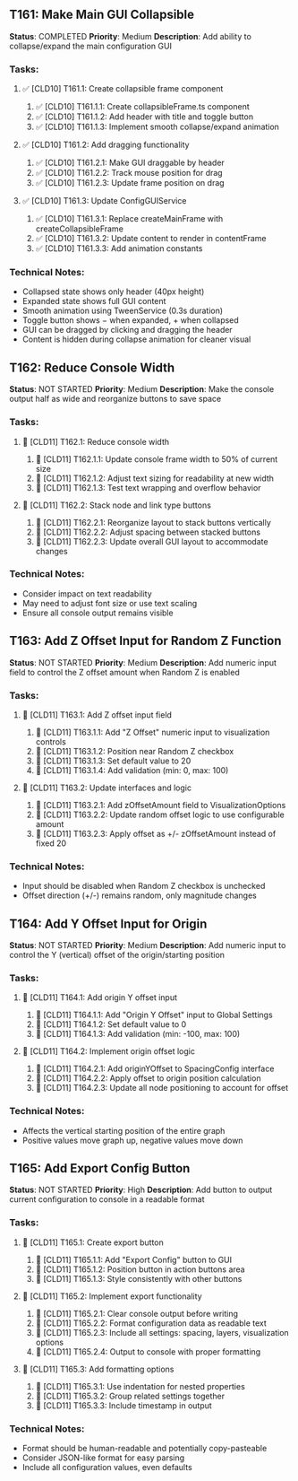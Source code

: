 ## T161: Make Main GUI Collapsible

**Status**: COMPLETED
**Priority**: Medium
**Description**: Add ability to collapse/expand the main configuration GUI

### Tasks:

1. ✅ [CLD10] T161.1: Create collapsible frame component

   1. ✅ [CLD10] T161.1.1: Create collapsibleFrame.ts component
   2. ✅ [CLD10] T161.1.2: Add header with title and toggle button
   3. ✅ [CLD10] T161.1.3: Implement smooth collapse/expand animation

2. ✅ [CLD10] T161.2: Add dragging functionality

   1. ✅ [CLD10] T161.2.1: Make GUI draggable by header
   2. ✅ [CLD10] T161.2.2: Track mouse position for drag
   3. ✅ [CLD10] T161.2.3: Update frame position on drag

3. ✅ [CLD10] T161.3: Update ConfigGUIService

   1. ✅ [CLD10] T161.3.1: Replace createMainFrame with createCollapsibleFrame
   2. ✅ [CLD10] T161.3.2: Update content to render in contentFrame
   3. ✅ [CLD10] T161.3.3: Add animation constants

### Technical Notes:

- Collapsed state shows only header (40px height)
- Expanded state shows full GUI content
- Smooth animation using TweenService (0.3s duration)
- Toggle button shows − when expanded, + when collapsed
- GUI can be dragged by clicking and dragging the header
- Content is hidden during collapse animation for cleaner visual

## T162: Reduce Console Width

**Status**: NOT STARTED
**Priority**: Medium
**Description**: Make the console output half as wide and reorganize buttons to save space

### Tasks:

1. 🔲 [CLD11] T162.1: Reduce console width
   1. 🔲 [CLD11] T162.1.1: Update console frame width to 50% of current size
   2. 🔲 [CLD11] T162.1.2: Adjust text sizing for readability at new width
   3. 🔲 [CLD11] T162.1.3: Test text wrapping and overflow behavior

2. 🔲 [CLD11] T162.2: Stack node and link type buttons
   1. 🔲 [CLD11] T162.2.1: Reorganize layout to stack buttons vertically
   2. 🔲 [CLD11] T162.2.2: Adjust spacing between stacked buttons
   3. 🔲 [CLD11] T162.2.3: Update overall GUI layout to accommodate changes

### Technical Notes:

- Consider impact on text readability
- May need to adjust font size or use text scaling
- Ensure all console output remains visible

## T163: Add Z Offset Input for Random Z Function

**Status**: NOT STARTED
**Priority**: Medium
**Description**: Add numeric input field to control the Z offset amount when Random Z is enabled

### Tasks:

1. 🔲 [CLD11] T163.1: Add Z offset input field
   1. 🔲 [CLD11] T163.1.1: Add "Z Offset" numeric input to visualization controls
   2. 🔲 [CLD11] T163.1.2: Position near Random Z checkbox
   3. 🔲 [CLD11] T163.1.3: Set default value to 20
   4. 🔲 [CLD11] T163.1.4: Add validation (min: 0, max: 100)

2. 🔲 [CLD11] T163.2: Update interfaces and logic
   1. 🔲 [CLD11] T163.2.1: Add zOffsetAmount field to VisualizationOptions
   2. 🔲 [CLD11] T163.2.2: Update random offset logic to use configurable amount
   3. 🔲 [CLD11] T163.2.3: Apply offset as +/- zOffsetAmount instead of fixed 20

### Technical Notes:

- Input should be disabled when Random Z checkbox is unchecked
- Offset direction (+/-) remains random, only magnitude changes

## T164: Add Y Offset Input for Origin

**Status**: NOT STARTED
**Priority**: Medium
**Description**: Add numeric input to control the Y (vertical) offset of the origin/starting position

### Tasks:

1. 🔲 [CLD11] T164.1: Add origin Y offset input
   1. 🔲 [CLD11] T164.1.1: Add "Origin Y Offset" input to Global Settings
   2. 🔲 [CLD11] T164.1.2: Set default value to 0
   3. 🔲 [CLD11] T164.1.3: Add validation (min: -100, max: 100)

2. 🔲 [CLD11] T164.2: Implement origin offset logic
   1. 🔲 [CLD11] T164.2.1: Add originYOffset to SpacingConfig interface
   2. 🔲 [CLD11] T164.2.2: Apply offset to origin position calculation
   3. 🔲 [CLD11] T164.2.3: Update all node positioning to account for offset

### Technical Notes:

- Affects the vertical starting position of the entire graph
- Positive values move graph up, negative values move down

## T165: Add Export Config Button

**Status**: NOT STARTED
**Priority**: High
**Description**: Add button to output current configuration to console in a readable format

### Tasks:

1. 🔲 [CLD11] T165.1: Create export button
   1. 🔲 [CLD11] T165.1.1: Add "Export Config" button to GUI
   2. 🔲 [CLD11] T165.1.2: Position button in action buttons area
   3. 🔲 [CLD11] T165.1.3: Style consistently with other buttons

2. 🔲 [CLD11] T165.2: Implement export functionality
   1. 🔲 [CLD11] T165.2.1: Clear console output before writing
   2. 🔲 [CLD11] T165.2.2: Format configuration data as readable text
   3. 🔲 [CLD11] T165.2.3: Include all settings: spacing, layers, visualization options
   4. 🔲 [CLD11] T165.2.4: Output to console with proper formatting

3. 🔲 [CLD11] T165.3: Add formatting options
   1. 🔲 [CLD11] T165.3.1: Use indentation for nested properties
   2. 🔲 [CLD11] T165.3.2: Group related settings together
   3. 🔲 [CLD11] T165.3.3: Include timestamp in output

### Technical Notes:

- Format should be human-readable and potentially copy-pasteable
- Consider JSON-like format for easy parsing
- Include all configuration values, even defaults
